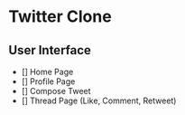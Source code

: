 # Twitter Clone

## User Interface

-   [] Home Page
-   [] Profile Page
-   [] Compose Tweet
-   [] Thread Page (Like, Comment, Retweet)
